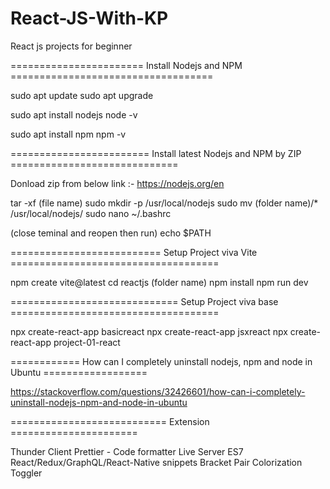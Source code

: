 # React-JS-With-KP
React js projects for beginner

======================= Install Nodejs and NPM ===================================

sudo apt update
sudo apt upgrade

sudo apt install nodejs
node -v 

sudo apt install npm
npm -v

======================== Install latest Nodejs and NPM by ZIP =============================

 Donload zip from below link
 :- https://nodejs.org/en

 tar -xf (file name)
 sudo mkdir -p /usr/local/nodejs
 sudo mv (folder name)/* /usr/local/nodejs/
 sudo nano ~/.bashrc

 (close teminal and reopen then run)
 echo $PATH


========================== Setup Project viva Vite ====================================

npm create vite@latest
cd reactjs (folder name)
npm install
npm run dev


============================= Setup Project viva base ====================================

npx create-react-app basicreact
npx create-react-app jsxreact
npx create-react-app project-01-react


============ How can I completely uninstall nodejs, npm and node in Ubuntu ==================

https://stackoverflow.com/questions/32426601/how-can-i-completely-uninstall-nodejs-npm-and-node-in-ubuntu


=========================== Extension ======================

Thunder Client
Prettier - Code formatter
Live Server
ES7 React/Redux/GraphQL/React-Native snippets
Bracket Pair Colorization Toggler
